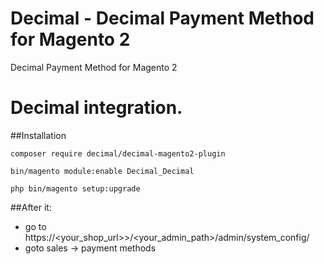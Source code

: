 # Decimal - Decimal Payment Method for Magento 2
Decimal Payment Method for Magento 2


# Decimal integration.

##Installation

    composer require decimal/decimal-magento2-plugin

    bin/magento module:enable Decimal_Decimal

    php bin/magento setup:upgrade

##After it:
- go to  https://<your_shop_url>>/<your_admin_path>/admin/system_config/
- goto sales -> payment methods

